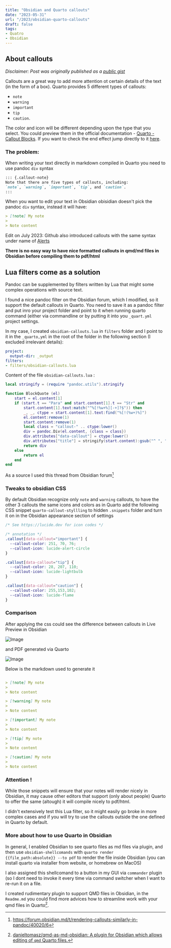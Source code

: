 ```yaml
---
title: "Obsidian and Quarto callouts"
date: "2023-05-31"
url: "/2023/obsidian-quarto-callouts"
draft: false
tags:
- Quatro
- Obsidian
---
```

## About callouts

*Disclaimer: Post was originally published as a [public gist](https://gist.github.com/danieltomasz/87b1321e23c045309d2571f525f856cf)*

Callouts are a great way to add more attention ot certain details of the text (in the form of a box).
Quarto provides 5 different types of callouts:

- `note`
- `warning`
- `important`
- `tip`
- `caution`.

The color and icon will be different depending upon the type that you select.
You could preview them in the official documentation - [Quarto - Callout Blocks](https://quarto.org/docs/authoring/callouts.html).
If you want to check the end effect jump directly to it [here](https://gist.github.com/danieltomasz/87b1321e23c045309d2571f525f856cf#comparison/).

### The problem:

When writing your text directly in markdown compiled in Quarto you need to use pandoc `div` syntax

``` markdown
::: {.callout-note}
Note that there are five types of callouts, including:
`note`, `warning`, `important`, `tip`, and `caution`.
:::
```

When you want to edit your text in Obsidian obisidian doesn't pick the pandoc `div` syntax, instead it will have:

``` markdown
> [!note] My note
>
> Note content
```

Edit on July 2023: Github also introduced callouts with the same syntax under name of [Alerts](https://docs.github.com/en/get-started/writing-on-github/getting-started-with-writing-and-formatting-on-github/basic-writing-and-formatting-syntax#alerts)

**There is no easy way to have nice formatted callouts in qmd/md files in Obsidian before compiling them to pdf/html**

## Lua filters come as a solution

Pandoc can be supplemented by filters written by Lua that might some complex operations with source text.

I found a nice pandoc filter on the Obsidian forum, which I modified, so it support the default callouts in Quarto.
You need to save it as a pandoc filter and put inro your project folder and point to it when running quarto command (either via commandline or by putting it into you `_quart.yml` project settings.

In my case, I created `obsidian-callouts.lua` in `filters` folder and I point to it in the `_quarto,yml` in the root of the folder in the following section (I excluded irrelevant details):

``` yml
project:
  output-dir: _output
filters:
- filters/obsidian-callouts.lua
```

Content of the file `obsidian-callouts.lua` :

``` lua
local stringify = (require "pandoc.utils").stringify

function BlockQuote (el)
    start = el.content[1]
    if (start.t == "Para" and start.content[1].t == "Str" and
        start.content[1].text:match("^%[!%w+%][-+]?$")) then
        _, _, ctype = start.content[1].text:find("%[!(%w+)%]")
        el.content:remove(1)
        start.content:remove(1)
        local class = "callout-" .. ctype:lower()
        div = pandoc.Div(el.content, {class = class})
        div.attributes["data-callout"] = ctype:lower()
        div.attributes["title"] = stringify(start.content):gsub("^ ", "")
        return div
    else
        return el
    end
end
```

As a source I used this thread from Obsidian forum[^1]

[^1]: https://forum.obsidian.md/t/rendering-callouts-similarly-in-pandoc/40020/6

### Tweaks to obsidian CSS

By default Obsidian recognize only `note` and `warning` callouts, to have the other 3 callouts the same icons and colors as in Quarto add the following CSS snippet `quarto-callout-styllling` to hidden `.snippets` folder and turn it on in the Obsidian appearance section of settings

``` css
/* See https://lucide.dev for icon codes */

/* annotation */
.callout[data-callout="important"] {
  --callout-color: 251, 70, 76;
  --callout-icon: lucide-alert-circle
}

.callout[data-callout="tip"] {
  --callout-color: 28, 207, 110;
  --callout-icon: lucide-lightbulb
}

.callout[data-callout="caution"] {
  --callout-color: 255,153,102;
  --callout-icon: lucide-flame
}
```

### Comparison

After applying the css could see the difference between callouts in Live Preview in Obsidian

![Image](https://user-images.githubusercontent.com/7980381/242414671-abd8b360-3a98-4fa0-90ea-d62c453855f0.png)

and PDF generated via Quarto

![Image](https://user-images.githubusercontent.com/7980381/242414991-78ff1f8b-e361-400e-a664-2599f7867c1d.png)

Below is the markdown used to generate it

``` markdown

> [!note] My note
>
> Note content

> [!warning] My note
>
> Note content

> [!important] My note
>
> Note content

> [!tip] My note
>
> Note content

> [!caution] My note
>
> Note content
```

### Attention !

While those snippets will ensure that your notes will render nicely in Obsidian, it may cause other editors that support (only about people) Quarto to offer the same (altough) it will compile nicely to pdf/html.

I didn't extensively test this Lua filter, so it might easily go broke in more complex cases and if you will try to use the callouts outside the one defined in Quarto by default.

### More about how to use Quarto in Obsidian

In general, I enabled Obsidian to see quarto files as md files via plugin, and then use `obsidian-shellcomands` with `quarto render {{file_path:absolute}} --to pdf` to render the file inside Obsidian (you can install quarto via installer from website, or homebrew on MacOS)

I also assigned this shellcomand to a button in my GUI via `commander` plugin (so I dont need to invoke it every time via command switcher when I want to re-run it on a file.

I created rudimentary plugin to support QMD files in Obsidian, in the `Readme.md` you could find more advices how to streamline work with your qmd files in Quarto[^2].

[^2]: [danieltomasz/qmd-as-md-obsidian: A plugin for Obsidian which allows editing of `qmd` Quarto files.](https://github.com/danieltomasz/qmd-as-md-obsidian)